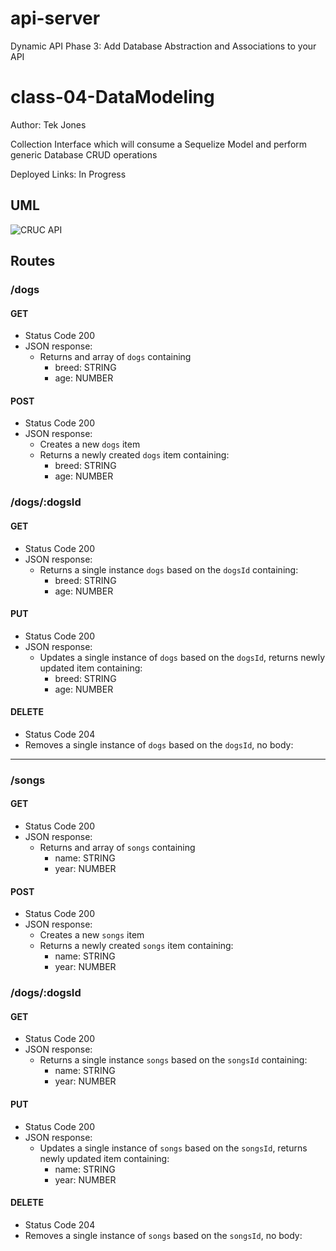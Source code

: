 # api-server
Dynamic API Phase 3: Add Database Abstraction and Associations to your API


# class-04-DataModeling

Author: Tek Jones

Collection Interface which will consume a Sequelize Model and perform generic Database CRUD operations

Deployed Links:
  In Progress

## UML

![CRUC API](./uml.png)

## Routes

### /dogs

#### GET

- Status Code 200
- JSON response:
  - Returns and array of `dogs` containing
    - breed: STRING
    - age: NUMBER

#### POST

- Status Code 200
- JSON response:
  - Creates a new `dogs` item
  - Returns a newly created `dogs` item containing:
    - breed: STRING
    - age: NUMBER

### /dogs/:dogsId

#### GET

- Status Code 200
- JSON response:
  - Returns a single instance `dogs` based on the `dogsId` containing:
    - breed: STRING
    - age: NUMBER

#### PUT

- Status Code 200
- JSON response:
  - Updates a single instance of `dogs` based on the `dogsId`, returns newly updated item containing:
    - breed: STRING
    - age: NUMBER

#### DELETE

- Status Code 204
- Removes a single instance of `dogs` based on the `dogsId`, no body:


---------------------------------------------

### /songs

#### GET

- Status Code 200
- JSON response:
  - Returns and array of `songs` containing
    - name: STRING
    - year: NUMBER

#### POST

- Status Code 200
- JSON response:
  - Creates a new `songs` item
  - Returns a newly created `songs` item containing:
    - name: STRING
    - year: NUMBER

### /dogs/:dogsId

#### GET

- Status Code 200
- JSON response:
  - Returns a single instance `songs` based on the `songsId` containing:
    - name: STRING
    - year: NUMBER

#### PUT

- Status Code 200
- JSON response:
  - Updates a single instance of `songs` based on the `songsId`, returns newly updated item containing:
    - name: STRING
    - year: NUMBER

#### DELETE

- Status Code 204
- Removes a single instance of `songs` based on the `songsId`, no body: